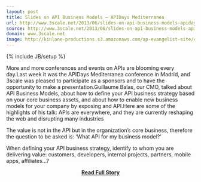 ```yaml
---
layout: post
title: Slides on API Business Models – APIDays Mediterranea
url: http://www.3scale.net/2013/06/slides-on-api-business-models-apidays-mediterranea/
source: http://www.3scale.net/2013/06/slides-on-api-business-models-apidays-mediterranea/
domain: www.3scale.net
image: http://kinlane-productions.s3.amazonaws.com/ap-evangelist-site/curated/screenshots/9558_www_3scale_net.png
---
```

{% include JB/setup %}<p>More and more conferences and events on APIs are blooming every day.Last week it was the APIDays Mediterranea conference in Madrid, and 3scale was pleased to participate as a sponsors and to have the opportunity to make a presentation.Guillaume Balas, our CMO, talked about API Business Models, about how to define your API business strategy based on your core business assets, and about how to enable new business models for your company by exposing and API.Here are some of the highlights of his talk:
  APIs are everywhere, and they are currently reshaping the web and disrupting many industries
 
  The value is not in the API but in the organization’s core business, therefore the question to be asked is: ‘What API for my business model?’
 
  When defining your API business strategy, identify to whom you are delivering value: customers, developers, internal projects, partners, mobile apps, affiliates…?</p>
<center><p><a href="http://www.3scale.net/2013/06/slides-on-api-business-models-apidays-mediterranea/" style='padding:25px; font-sze:18px; font-weight: bold;'>Read Full Story</a></p></center>
